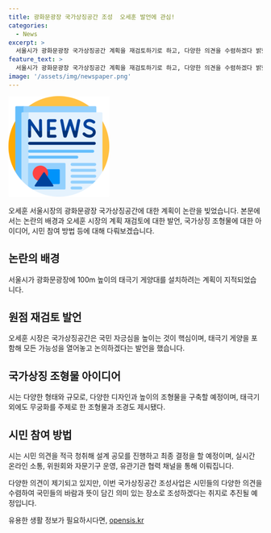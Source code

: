 ```yaml
---
title: 광화문광장 국가상징공간 조성  오세훈 발언에 관심!
categories:
  - News
excerpt: >
  서울시가 광화문광장 국가상징공간 계획을 재검토하기로 하고, 다양한 의견을 수렴하겠다 밝혔다. 오세훈 시장은 국가상징공간이 국민 자긍심을 높이는 것이라며, 태극기 게양을 포함해 모든 가능성을 열어놓고 논의할 것이라고 강조했다. 100m 높이의 태극기 게양대 계획은 관련 당국과 시민들의 지나친 애국주의적 발상과 어울리지 않는 디자인 면에서 비판을 받아왔다. 새로운 국가상징공간 조성을 위해 다양한 형태와 규모가 논의될 예정이며, 시민들의 다양한 의견을 수렴하고자 한다. 또한, 광화문광장에 지상 편의시설을 대폭 확충해 시민들의 참여를 유도할 계획이다. 위치는 광장 중앙이 아닌 세종로공원 앞을 계획 중이며, 설계 공모를 거쳐 내년 착공을 목표로 하고 있다.
feature_text: >
  서울시가 광화문광장 국가상징공간 계획을 재검토하기로 하고, 다양한 의견을 수렴하겠다 밝혔다. 오세훈 시장은 국가상징공간이 국민 자긍심을 높이는 것이라며, 태극기 게양을 포함해 모든 가능성을 열어놓고 논의할 것이라고 강조했다. 100m 높이의 태극기 게양대 계획은 관련 당국과 시민들의 지나친 애국주의적 발상과 어울리지 않는 디자인 면에서 비판을 받아왔다. 새로운 국가상징공간 조성을 위해 다양한 형태와 규모가 논의될 예정이며, 시민들의 다양한 의견을 수렴하고자 한다. 또한, 광화문광장에 지상 편의시설을 대폭 확충해 시민들의 참여를 유도할 계획이다. 위치는 광장 중앙이 아닌 세종로공원 앞을 계획 중이며, 설계 공모를 거쳐 내년 착공을 목표로 하고 있다.
image: '/assets/img/newspaper.png'
---
```


<p><img src="/assets/img/newspaper.png" alt="kimp 속보" /></p>

<p>오세훈 서울시장의 광화문광장 국가상징공간에 대한 계획이 논란을 빚었습니다. 본문에서는 논란의 배경과 오세훈 시장의 계획 재검토에 대한 발언, 국가상징 조형물에 대한 아이디어, 시민 참여 방법 등에 대해 다뤄보겠습니다.</p>

<h2 data-ke-size="size26">논란의 배경</h2>

<p>서울시가 광화문광장에 100m 높이의 태극기 게양대를 설치하려는 계획이 지적되었습니다.</p>

<h2 data-ke-size="size26">원점 재검토 발언</h2>

<p>오세훈 시장은 국가상징공간은 국민 자긍심을 높이는 것이 핵심이며, 태극기 게양을 포함해 모든 가능성을 열어놓고 논의하겠다는 발언을 했습니다.</p>

<h2 data-ke-size="size26">국가상징 조형물 아이디어</h2>

<p>시는 다양한 형태와 규모로, 다양한 디자인과 높이의 조형물을 구축할 예정이며, 태극기 외에도 무궁화를 주제로 한 조형물과 조경도 제시됐다.</p>

<h2 data-ke-size="size26">시민 참여 방법</h2>

<p>시는 시민 의견을 적극 청취해 설계 공모를 진행하고 최종 결정을 할 예정이며, 실시간 온라인 소통, 위원회와 자문기구 운영, 유관기관 협력 채널을 통해 이뤄집니다.</p>

<p>다양한 의견이 제기되고 있지만, 이번 국가상징공간 조성사업은 시민들의 다양한 의견을 수렴하여 국민들의 바람과 뜻이 담긴 의미 있는 장소로 조성하겠다는 취지로 추진될 예정입니다.</p>
유용한 생활 정보가 필요하시다면, <a href="https://opensis.kr" rel="dofollow">opensis.kr</a>


